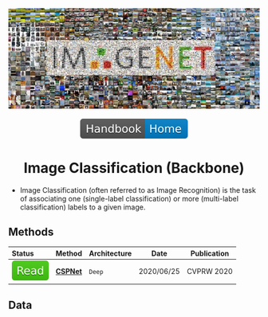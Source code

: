 <div align="center">
<img width="800" src="data/image_classification.png">
<br><br>
<div>
	<a href="https://github.com/phlong3105/one/blob/master/handbook/README.md"><img src="../data/badge/handbook_home.svg"></a>
</div>

Image Classification (Backbone)
=============================

</div>

- Image Classification (often referred to as Image Recognition) is the task of associating one (single-label classification) or more (multi-label classification) labels to a given image.


## Methods

| Status                             | Method                  | Architecture | Date       | Publication     |
|:-----------------------------------|-------------------------|--------------|------------|-----------------|
| <img src="../data/badge/read.svg"> | [**CSPNet**](cspnet.md) | `Deep`       | 2020/06/25 | CVPRW&nbsp;2020 |


## Data
